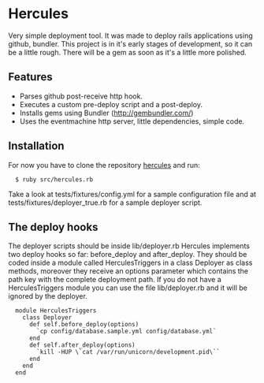# Hercules
      
  Very simple deployment tool. It was made to deploy rails applications using github, bundler.
  This project is in it's early stages of development, so it can be a little rough.
  There will be a gem as soon as it's a little more polished.
  
## Features

  * Parses github post-receive http hook.
  * Executes a custom pre-deploy script and a post-deploy.
  * Installs gems using Bundler (http://gembundler.com/)
  * Uses the eventmachine http server, little dependencies, simple code.
  
## Installation

  For now you have to clone the repository [hercules](http://github.com/diogob/hercules)
  and run:
  
      $ ruby src/hercules.rb

  Take a look at tests/fixtures/config.yml for a sample configuration file and at tests/fixtures/deployer_true.rb for a sample deployer script.

## The deploy hooks
  The deployer scripts should be inside lib/deployer.rb
  Hercules implements two deploy hooks so far: before_deploy and after_deploy.
  They should be coded inside a module called HerculesTriggers in a class Deployer as class methods, moreover they receive an options parameter which contains the path key with the complete deployment path.
  If you do not have a HerculesTriggers module you can use the file lib/deployer.rb and it will be ignored by the deployer.

      module HerculesTriggers
        class Deployer
          def self.before_deploy(options)
            `cp config/database.sample.yml config/database.yml`
          end
          def self.after_deploy(options)
            `kill -HUP \`cat /var/run/unicorn/development.pid\``
          end
        end
      end


